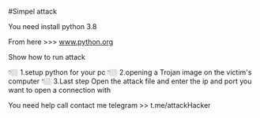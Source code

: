 #Simpel attack 

You need install python 3.8

From here >>> www.python.org


Show how to run attack 


👇🏼
1.setup python for your pc 
👇🏼
2.opening a Trojan image on the victim's computer
👇🏼
3.Last step Open the attack file and enter the ip and port you want to open a connection with

You need help call contact me telegram >> t.me/attackHacker
